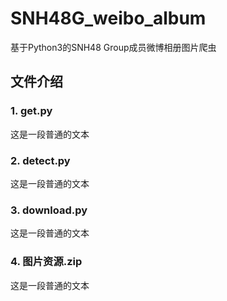 # SNH48G_weibo_album
基于Python3的SNH48 Group成员微博相册图片爬虫

## 文件介绍

### 1. get.py

这是一段普通的文本

### 2. detect.py
这是一段普通的文本

### 3. download.py
这是一段普通的文本

### 4. 图片资源.zip
这是一段普通的文本
